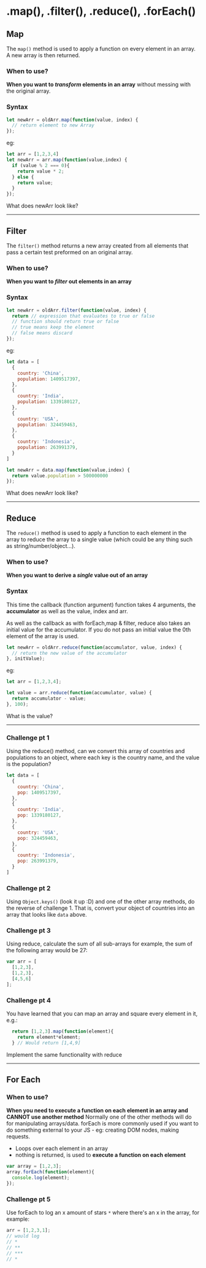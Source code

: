 # .map(), .filter(), .reduce(), .forEach()

## Map

The `map()` method is used to apply a function on every element in an array. A new array is then returned.

### When to use?
**When you want to *transform* elements in an array** without messing with the original array.

### Syntax
```js
let newArr = oldArr.map(function(value, index) {
  // return element to new Array
});
```

eg:
```js 
let arr = [1,2,3,4]
let newArr = arr.map(function(value,index) {
  if (value % 2 === 0){
    return value * 2;
  } else {
    return value;
  }
});

```
What does newArr look like?

---
## Filter

The `filter()` method returns a new array created from all elements that pass a certain test preformed on an original array.

### When to use?
**When you want to *filter* out elements in an array**

### Syntax
```js
let newArr = oldArr.filter(function(value, index) {
  return // expression that evaluates to true or false
  // function should return true or false
  // true means keep the element
  // false means discard
});
```

eg:
```js 
let data = [
  {
    country: 'China',
    population: 1409517397,
  },
  {
    country: 'India',
    population: 1339180127,
  },
  {
    country: 'USA',
    population: 324459463,
  },
  {
    country: 'Indonesia',
    population: 263991379,
  }
]

let newArr = data.map(function(value,index) {
  return value.population > 500000000
});

```
What does newArr look like?

---
## Reduce

The `reduce()` method is used to apply a function to each element in the array to reduce the array to a single value (which could be any thing such as string/number/object...).


### When to use?
**When you want to derive a *single* value out of an array**

### Syntax
This time the callback (function argument) function takes 4 arguments, the **accumulator** as well as the value, index and arr.

As well as the callback as with forEach,map & filter, reduce also takes an initial value for the accumulator. If you do not pass an initial value the 0th element of the array is used.

```js
let newArr = oldArr.reduce(function(accumulator, value, index) {
  // return the new value of the accumulator
}, initValue);
```

eg:
```js 
let arr = [1,2,3,4];

let value = arr.reduce(function(accumulator, value) {
  return accumulator - value;
}, 100);

```
What is the value?


---
### Challenge pt 1
Using the reduce() method, can we convert this array of countries and populations to an object, where each key is the country name, and the value is the population?

```js
let data = [
  {
    country: 'China',
    pop: 1409517397,
  },
  {
    country: 'India',
    pop: 1339180127,
  },
  {
    country: 'USA',
    pop: 324459463,
  },
  {
    country: 'Indonesia',
    pop: 263991379,
  }
]
```

### Challenge pt 2
Using `Object.keys()` (look it up :D) and one of the other array methods, do the reverse of challenge 1. That is, convert your object of countries into an array that looks like `data` above.

### Challenge pt 3
Using reduce, calculate the sum of all sub-arrays 
for example, the sum of the following array would be 27:
```js
var arr = [
  [1,2,3],
  [1,2,3],
  [4,5,6]
];
```

### Challenge pt 4
You have learned that you can map an array and square every element in it, e.g.:
```js
  return [1,2,3].map(function(element){
    return element*element;
  } // Would return [1,4,9]
```
Implement the same functionality with reduce

---

## For Each

### When to use?
**When you need to execute a function on each element in an array and CANNOT use another method**
Normally one of the other methods will do for manipulating arrays/data. forEach is more commonly used if you want to do something external to your JS - eg: creating DOM nodes, making requests.

- Loops over each element in an array
- nothing is returned, is used to **execute a function on each element**

```js
var array = [1,2,3];
array.forEach(function(element){
  console.log(element);
});
```
### Challenge pt 5
Use forEach to log an x amount of stars `*` where there's an x in the array, for example:
```js
arr = [1,2,3,1];
// would log 
// *
// **
// ***
// *
```
